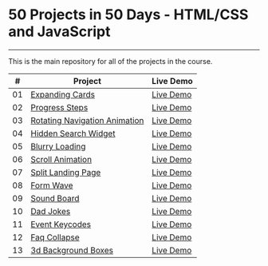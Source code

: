 # 50 Projects in 50 Days - HTML/CSS and JavaScript

---

This is the main repository for all of the projects in the course.

|  #  | Project                                                                                                                     | Live Demo                                                                         |
| :-: | --------------------------------------------------------------------------------------------------------------------------- | --------------------------------------------------------------------------------- |
| 01  | [Expanding Cards](https://github.com/Dmitriy811/MyProjects/tree/master/1.%20expanding-cards)                             | [Live Demo](https://dmitriy811.github.io/MyProjects/1.%20expanding-cards/index)               |
| 02  | [Progress Steps](https://github.com/Dmitriy811/MyProjects/tree/master/2.%20progress-steps)                               | [Live Demo](https://dmitriy811.github.io/MyProjects/2.%20progress-steps)                |
| 03  | [Rotating Navigation Animation](https://github.com/Dmitriy811/MyProjects/tree/master/3.%20rotating-nav-animation)                       | [Live Demo](https://dmitriy811.github.io/MyProjects/3.%20rotating-nav-animation) |
| 04  | [Hidden Search Widget](https://github.com/Dmitriy811/MyProjects/tree/master/4.%20hidden-search)                          | [Live Demo](https://dmitriy811.github.io/MyProjects/4.%20hidden-search)          |
| 05  | [Blurry Loading](https://github.com/Dmitriy811/MyProjects/tree/master/5.%20blurry-loading)                               | [Live Demo](https://dmitriy811.github.io/MyProjects/5.%20blurry-loading)                |
| 06  | [Scroll Animation](https://github.com/Dmitriy811/MyProjects/tree/master/6.%20scroll-animation)                           | [Live Demo](https://dmitriy811.github.io/MyProjects/6.%20scroll-animation)              |
| 07  | [Split Landing Page](https://github.com/Dmitriy811/MyProjects/tree/master/7.%20split-landing-page)                       | [Live Demo](https://dmitriy811.github.io/MyProjects/7.%20split-landing-page)            |
| 08  | [Form Wave](https://github.com/Dmitriy811/MyProjects/tree/master/8.%20form-input-wave)                                         | [Live Demo](https://dmitriy811.github.io/MyProjects/8.%20form-input-wave)                     |
| 09  | [Sound Board](https://github.com/Dmitriy811/MyProjects/tree/master/9.%20sound-board)                                     | [Live Demo](https://dmitriy811.github.io/MyProjects/9.%20sound-board)                   |
| 10  | [Dad Jokes](https://github.com/Dmitriy811/MyProjects/tree/master/10.%20dad-jokes)                                         | [Live Demo](https://dmitriy811.github.io/MyProjects/10.%20dad-jokes)                     |
| 11  | [Event Keycodes](https://github.com/Dmitriy811/MyProjects/tree/master/11.%20event-keycodes)                               | [Live Demo](https://dmitriy811.github.io/MyProjects/11.%20event-keycodes)                |
| 12  | [Faq Collapse](https://github.com/Dmitriy811/MyProjects/tree/master/12.%20faq-collapse)                                   | [Live Demo](https://dmitriy811.github.io/MyProjects/12.%20faq-collapse)                  |
| 13  | [3d Background Boxes](https://github.com/Dmitriy811/MyProjects/tree/master/40.%203d-boxes-background)                                   | [Live Demo](https://dmitriy811.github.io/MyProjects/40.%203d-boxes-background)                  |
